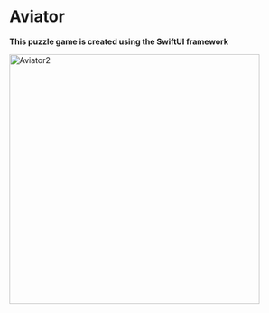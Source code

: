 # Aviator 
**This puzzle game is created using the SwiftUI framework**



<img width="443" alt="Aviator2" src="https://github.com/user-attachments/assets/d8b85880-0618-4e09-b315-709bca96e196">
